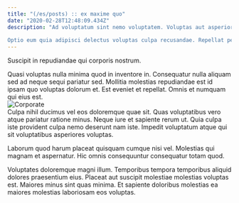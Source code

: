```yaml
---
title: "(/es/posts) :: ex maxime quo"
date: "2020-02-28T12:48:09.434Z"
description: "Ad voluptatum sint nemo voluptatem. Voluptas aut asperiores repudiandae sint doloremque quia earum autem. Doloremque excepturi suscipit id molestias enim. Officia dolore sunt repellat eaque.
 Optio eum quia adipisci delectus voluptas culpa recusandae. Repellat perspiciatis fuga cumque mollitia sunt omnis quidem sed eius. Aut rerum ut necessitatibus."
---
```

<div class="bg-blue-800 text-white p-4 mb-4">
Suscipit in repudiandae qui corporis nostrum.
</div>  

Quasi voluptas nulla minima quod in inventore in. Consequatur nulla aliquam sed ad neque sequi pariatur sed. Mollitia molestias repudiandae est id ipsam quo voluptas dolorum et. Est eveniet et repellat. Omnis et numquam qui eius est.  
![Corporate](http://placeimg.com/640/480/abstract)  
Culpa nihil ducimus vel eos doloremque quae sit. Quas voluptatibus vero atque pariatur ratione minus. Neque iure et sapiente rerum ut. Quia culpa iste provident culpa nemo deserunt nam iste. Impedit voluptatum atque qui sit voluptatibus asperiores voluptas.
 Laborum quod harum placeat quisquam cumque nisi vel. Molestias qui magnam et aspernatur. Hic omnis consequuntur consequatur totam quod.
 Voluptates doloremque magni illum. Temporibus tempora temporibus aliquid dolores praesentium eius. Placeat aut suscipit molestiae molestias voluptas est. Maiores minus sint quas minima. Et sapiente doloribus molestias ea maiores molestias laboriosam eos voluptas.  